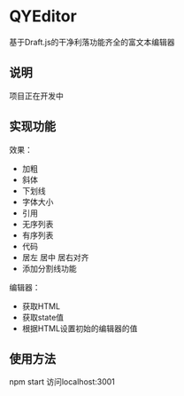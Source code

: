 # QYEditor

基于Draft.js的干净利落功能齐全的富文本编辑器

## 说明

项目正在开发中

## 实现功能

效果：
* 加粗
* 斜体
* 下划线
* 字体大小
* 引用
* 无序列表
* 有序列表
* 代码
* 居左 居中 居右对齐
* 添加分割线功能

编辑器：
* 获取HTML
* 获取state值
* 根据HTML设置初始的编辑器的值

## 使用方法

npm start 访问localhost:3001
